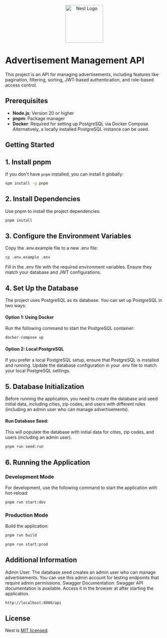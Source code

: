 <p align="center">
  <a href="http://nestjs.com/" target="blank"><img src="https://nestjs.com/img/logo-small.svg" width="120" alt="Nest Logo" /></a>
</p>

[circleci-image]: https://img.shields.io/circleci/build/github/nestjs/nest/master?token=abc123def456
[circleci-url]: https://circleci.com/gh/nestjs/nest

# Advertisement Management API

This project is an API for managing advertisements, including features like pagination, filtering, sorting, JWT-based authentication, and role-based access control.

## Prerequisites

- **Node.js**: Version 20 or higher
- **pnpm**: Package manager
- **Docker**: Required for setting up PostgreSQL via Docker Compose. Alternatively, a locally installed PostgreSQL instance can be used.

## Getting Started

## 1. Install pnpm

If you don't have `pnpm` installed, you can install it globally:

```bash
npm install -g pnpm  
```

## 2. Install Dependencies
Use pnpm to install the project dependencies:
```bash
pnpm install
```

## 3. Configure the Environment Variables
Copy the .env.example file to a new .env file:
```bash
cp .env.example .env
```
Fill in the .env file with the required environment variables. Ensure they match your database and JWT configurations.


## 4. Set Up the Database
The project uses PostgreSQL as its database. You can set up PostgreSQL in two ways:

#### Option 1: Using Docker

Run the following command to start the PostgreSQL container:
```bash
docker-compose up
```

#### Option 2: Local PostgreSQL
If you prefer a local PostgreSQL setup, ensure that PostgreSQL is installed and running. Update the database configuration in your .env file to match your local PostgreSQL settings.

## 5. Database Initialization

Before running the application, you need to create the database and seed initial data, including cities, zip codes, and users with different roles (including an admin user who can manage advertisements).

#### Run Database Seed:
This will populate the database with initial data for cities, zip codes, and users (including an admin user).
```bash
pnpm run seed:run
```

## 6. Running the Application

### Development Mode

For development, use the following command to start the application with hot-reload:

```bash
pnpm run start:dev
```

### Production Mode
Build the application:
```bash
pnpm run build

pnpm run start:prod
```

## Additional Information

Admin User: The database seed creates an admin user who can manage advertisements. You can use this admin account for testing endpoints that require admin permissions.
Swagger Documentation: Swagger API documentation is available. Access it in the browser at after starting the application. 
```bash
http://localhost:8000/api
``` 


## License

Nest is [MIT licensed](https://github.com/nestjs/nest/blob/master/LICENSE).
